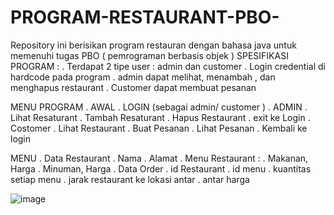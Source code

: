 # PROGRAM-RESTAURANT-PBO-
Repository ini berisikan program restauran dengan bahasa java untuk memenuhi tugas PBO ( pemrograman berbasis objek )
SPESIFIKASI PROGRAM  :
  . Terdapat 2 tipe user : admin dan customer
  . Login credential di hardcode pada program 
  . admin dapat melihat, menambah , dan menghapus restaurant
  . Customer dapat membuat pesanan
  
MENU PROGRAM 
  . AWAL 
    . LOGIN (sebagai admin/ customer )
  . ADMIN 
    . Lihat Resaturant
    . Tambah Resaturant
    . Hapus Restaurant
    . exit ke Login
  . Costomer
    . Lihat Restaurant
    . Buat Pesanan 
    . Lihat Pesanan
    . Kembali ke login
    
  MENU 
  . Data Restaurant 
    . Nama
    . Alamat
    . Menu Restaurant :
      . Makanan, Harga
      . Minuman, Harga
   . Data Order 
    . id Restaurant 
    . id menu
    . kuantitas setiap menu
    . jarak restaurant ke lokasi antar
    . antar harga 
  
  ![image](https://user-images.githubusercontent.com/115135900/232456446-dda7550e-375e-410a-850c-2356fc672ff6.png)

 

